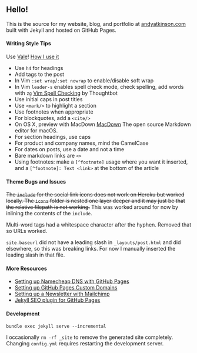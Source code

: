 ## Hello!

This is the source for my website, blog, and portfolio at [andyatkinson.com](https://andyatkinson.com) built with Jekyll and hosted on GitHub Pages.


#### Writing Style Tips

Use [Vale](https://vale.sh)! [How I use it](/blog/2023/05/26/better-writing-vale)

 * Use `h4` for headings
 * Add tags to the post
 * In Vim `:set wrap`/`:set nowrap` to enable/disable soft wrap
 * In Vim `leader-s` enables spell check mode, check spelling, add words with `zg` [Vim Spell Checking](https://thoughtbot.com/blog/vim-spell-checking) by Thoughtbot
 * Use initial caps in post titles
 * Use `<mark/>` to highlight a section
 * Use footnotes when appropriate
 * For blockquotes, add a `<cite/>`
 * On OS X, preview with MacDown [MacDown](https://macdown.uranusjr.com/) The open source Markdown editor for macOS.
 * For section headings, use caps
 * For product and company names, mind the CamelCase
 * For dates on posts, use a date and not a time
 * Bare markdown links are `<>`
 * Using footnotes: make a `[^footnote]` usage where you want it inserted, and a `[^footnote]: Text <link>` at the bottom of the article

#### Theme Bugs and Issues

~~The `include` for the social link icons does not work on Heroku but worked locally. The `icons` folder is nested one layer deeper and it may just be that the relative filepath is not working.~~
This was worked around for now by inlining the contents of the `include`.

Multi-word tags had a whitespace character after the hyphen. Removed that so URLs worked.

`site.baseurl` did not have a leading slash in `_layouts/post.html` and did elsewhere, so this was breaking links. For now I manually inserted the leading slash in that file.

#### More Resources

 * [Setting up Namecheap DNS with GitHub Pages](https://www.namecheap.com/support/knowledgebase/article.aspx/9645/2208/how-do-i-link-my-domain-to-github-pages)
 * [Setting up GitHub Pages Custom Domains](https://github.blog/2018-05-01-github-pages-custom-domains-https/)
 * [Setting up a Newsletter with Mailchimp](https://mailchimp.com/help/share-your-blog-posts-with-mailchimp/)
 * [Jekyll SEO plugin for GitHub Pages](https://help.github.com/en/articles/search-engine-optimization-for-github-pages)

#### Development

    bundle exec jekyll serve --incremental

I occasionally `rm -rf _site` to remove the generated site completely. Changing `config.yml` requires restarting the development server.
